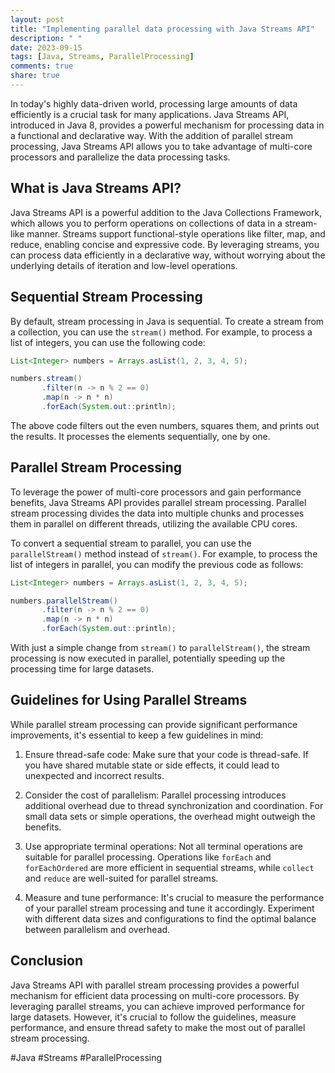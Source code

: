 ```yaml
---
layout: post
title: "Implementing parallel data processing with Java Streams API"
description: " "
date: 2023-09-15
tags: [Java, Streams, ParallelProcessing]
comments: true
share: true
---
```


In today's highly data-driven world, processing large amounts of data efficiently is a crucial task for many applications. Java Streams API, introduced in Java 8, provides a powerful mechanism for processing data in a functional and declarative way. With the addition of parallel stream processing, Java Streams API allows you to take advantage of multi-core processors and parallelize the data processing tasks.

## What is Java Streams API? ##

Java Streams API is a powerful addition to the Java Collections Framework, which allows you to perform operations on collections of data in a stream-like manner. Streams support functional-style operations like filter, map, and reduce, enabling concise and expressive code. By leveraging streams, you can process data efficiently in a declarative way, without worrying about the underlying details of iteration and low-level operations.

## Sequential Stream Processing ##

By default, stream processing in Java is sequential. To create a stream from a collection, you can use the `stream()` method. For example, to process a list of integers, you can use the following code:

```java
List<Integer> numbers = Arrays.asList(1, 2, 3, 4, 5);

numbers.stream()
       .filter(n -> n % 2 == 0)
       .map(n -> n * n)
       .forEach(System.out::println);
```
The above code filters out the even numbers, squares them, and prints out the results. It processes the elements sequentially, one by one.

## Parallel Stream Processing ##

To leverage the power of multi-core processors and gain performance benefits, Java Streams API provides parallel stream processing. Parallel stream processing divides the data into multiple chunks and processes them in parallel on different threads, utilizing the available CPU cores.

To convert a sequential stream to parallel, you can use the `parallelStream()` method instead of `stream()`. For example, to process the list of integers in parallel, you can modify the previous code as follows:

```java
List<Integer> numbers = Arrays.asList(1, 2, 3, 4, 5);

numbers.parallelStream()
       .filter(n -> n % 2 == 0)
       .map(n -> n * n)
       .forEach(System.out::println);
```

With just a simple change from `stream()` to `parallelStream()`, the stream processing is now executed in parallel, potentially speeding up the processing time for large datasets.

## Guidelines for Using Parallel Streams ##

While parallel stream processing can provide significant performance improvements, it's essential to keep a few guidelines in mind:

1. Ensure thread-safe code: Make sure that your code is thread-safe. If you have shared mutable state or side effects, it could lead to unexpected and incorrect results.

2. Consider the cost of parallelism: Parallel processing introduces additional overhead due to thread synchronization and coordination. For small data sets or simple operations, the overhead might outweigh the benefits.

3. Use appropriate terminal operations: Not all terminal operations are suitable for parallel processing. Operations like `forEach` and `forEachOrdered` are more efficient in sequential streams, while `collect` and `reduce` are well-suited for parallel streams.

4. Measure and tune performance: It's crucial to measure the performance of your parallel stream processing and tune it accordingly. Experiment with different data sizes and configurations to find the optimal balance between parallelism and overhead.

## Conclusion ##

Java Streams API with parallel stream processing provides a powerful mechanism for efficient data processing on multi-core processors. By leveraging parallel streams, you can achieve improved performance for large datasets. However, it's crucial to follow the guidelines, measure performance, and ensure thread safety to make the most out of parallel stream processing.

#Java #Streams #ParallelProcessing
